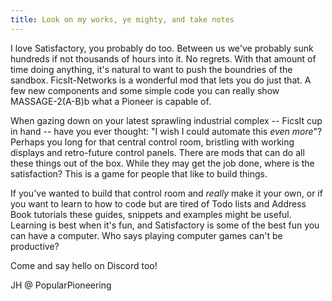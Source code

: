 ```yaml
---
title: Look on my works, ye mighty, and take notes
---
```


I love Satisfactory, you probably do too. Between us we've probably sunk hundreds if not thousands of hours into it. No regrets. With that amount of time doing anything, it's natural to want to push the boundries of the sandbox. FicsIt-Networks is a wonderful mod that lets you do just that. A few new components and some simple code you can really show MASSAGE-2(A-B)b what a Pioneer is capable of. 

When gazing down on your latest sprawling industrial complex -- FicsIt cup in hand -- have you ever thought: "I wish I could automate this *even more*"? Perhaps you long for that central control room, bristling with working displays and retro-future control panels. There are mods that can do all these things out of the box. While they may get the job done, where is the satisfaction? This is a game for people that like to build things.

If you've wanted to build that control room and *really* make it your own, or if you want to learn to how to code but are tired of Todo lists and Address Book tutorials these guides, snippets and examples might be useful. Learning is best when it's fun, and Satisfactory is some of the best fun you can have a computer. Who says playing computer games can't be productive? 

Come and say hello on Discord too! 

JH @ PopularPioneering
